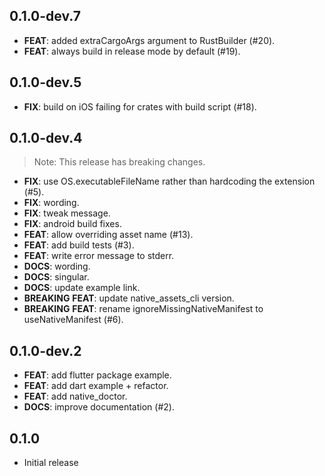 ## 0.1.0-dev.7

 - **FEAT**: added extraCargoArgs argument to RustBuilder (#20).
 - **FEAT**: always build in release mode by default (#19).

## 0.1.0-dev.5

 - **FIX**: build on iOS failing for crates with build script (#18).

## 0.1.0-dev.4

> Note: This release has breaking changes.

 - **FIX**: use OS.executableFileName rather than hardcoding the extension (#5).
 - **FIX**: wording.
 - **FIX**: tweak message.
 - **FIX**: android build fixes.
 - **FEAT**: allow overriding asset name (#13).
 - **FEAT**: add build tests (#3).
 - **FEAT**: write error message to stderr.
 - **DOCS**: wording.
 - **DOCS**: singular.
 - **DOCS**: update example link.
 - **BREAKING** **FEAT**: update native_assets_cli version.
 - **BREAKING** **FEAT**: rename ignoreMissingNativeManifest to useNativeManifest (#6).

## 0.1.0-dev.2

 - **FEAT**: add flutter package example.
 - **FEAT**: add dart example + refactor.
 - **FEAT**: add native_doctor.
 - **DOCS**: improve documentation (#2).

## 0.1.0

* Initial release
